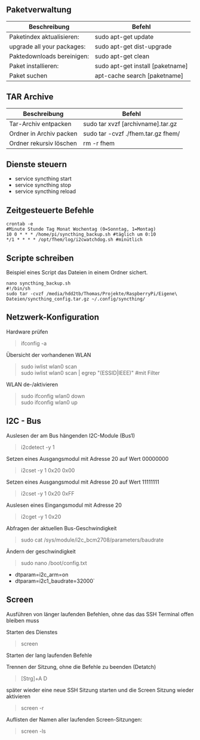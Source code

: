 
Paketverwaltung
---------------

| Beschreibung | Befehl |
|-|-|
| Paketindex aktualisieren: |	sudo apt-get update |
| upgrade all your packages: |	sudo apt-get dist-upgrade |
| Paktedownloads bereinigen: |	sudo apt-get clean |
| Paket installieren: |		sudo apt-get install [paketname] |
| Paket suchen	|		apt-cache search [paketname] |

TAR Archive
-----------
| Beschreibung | Befehl |
|-|-|
| Tar-Archiv entpacken      |	sudo tar xvzf [archivname].tar.gz |
| Ordner in Archiv packen   |	sudo tar -cvzf ./fhem.tar.gz fhem/ |
| Ordner rekursiv löschen   |	rm -r fhem |

Dienste steuern
---------------

* service syncthing start
* service syncthing stop
* service syncthing reload

Zeitgesteuerte Befehle
----------------------
````
crontab -e
#Minute Stunde Tag Monat Wochentag (0=Sonntag, 1=Montag)
10 0 * * * /home/pi/syncthing_backup.sh #täglich um 0:10
*/1 * * * * /opt/fhem/log/i2cwatchdog.sh #minütlich
````

Scripte schreiben
-----------------
Beispiel eines Script das Dateien in einem Ordner sichert.
````
nano syncthing_backup.sh
#!/bin/sh
sudo tar -cvzf /media/hdd2tb/Thomas/Projekte/RaspberryPi/Eigene\ Dateien/syncthing_config.tar.gz ~/.config/syncthing/
````

Netzwerk-Konfiguration
----------------------
Hardware prüfen
> ifconfig -a 		

Übersicht der vorhandenen WLAN
> sudo iwlist wlan0 scan  
>sudo iwlist wlan0 scan | egrep "(ESSID|IEEE)" #mit Filter  
	
WLAN de-/aktivieren
> sudo ifconfig wlan0 down  
> sudo ifconfig wlan0 up  

I2C - Bus
---------
Auslesen der am Bus hängenden I2C-Module (Bus1)
> i2cdetect -y 1

Setzen eines Ausgangsmodul mit Adresse 20 auf Wert 00000000
>i2cset -y 1 0x20 0x00  

Setzen eines Ausgangsmodul mit Adresse 20 auf Wert 11111111  
>i2cset -y 1 0x20 0xFF

Auslesen eines Eingangsmodul mit Adresse 20
>i2cget -y 1 0x20

Abfragen der aktuellen Bus-Geschwindigkeit
> sudo cat /sys/module/i2c_bcm2708/parameters/baudrate

Ändern der geschwindigkeit
> sudo nano /boot/config.txt
* dtparam=i2c_arm=on
* dtparam=i2c1_baudrate=32000`

Screen
------
Ausführen von länger laufenden Befehlen, ohne das das SSH Terminal offen bleiben muss

Starten des Dienstes
> screen

Starten der lang laufenden Befehle

Trennen der Sitzung, ohne die Befehle zu beenden (Detatch)
> [Strg]+A D

später wieder eine neue SSH Sitzung starten und die Screen Sitzung wieder aktivieren
> screen -r

Auflisten der Namen aller laufenden Screen-Sitzungen:	
> screen -ls 